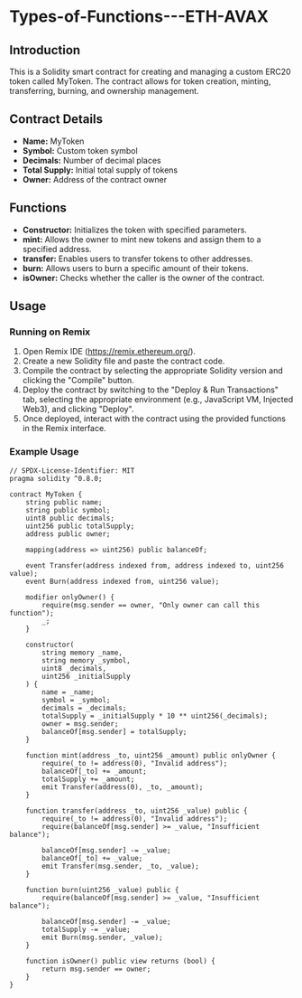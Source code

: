 # Types-of-Functions---ETH-AVAX

## Introduction
This is a Solidity smart contract for creating and managing a custom ERC20 token called MyToken. The contract allows for token creation, minting, transferring, burning, and ownership management.

## Contract Details
- **Name:** MyToken
- **Symbol:** Custom token symbol
- **Decimals:** Number of decimal places
- **Total Supply:** Initial total supply of tokens
- **Owner:** Address of the contract owner

## Functions
- **Constructor:** Initializes the token with specified parameters.
- **mint:** Allows the owner to mint new tokens and assign them to a specified address.
- **transfer:** Enables users to transfer tokens to other addresses.
- **burn:** Allows users to burn a specific amount of their tokens.
- **isOwner:** Checks whether the caller is the owner of the contract.

## Usage
### Running on Remix
1. Open Remix IDE (https://remix.ethereum.org/).
2. Create a new Solidity file and paste the contract code.
3. Compile the contract by selecting the appropriate Solidity version and clicking the "Compile" button.
4. Deploy the contract by switching to the "Deploy & Run Transactions" tab, selecting the appropriate environment (e.g., JavaScript VM, Injected Web3), and clicking "Deploy".
5. Once deployed, interact with the contract using the provided functions in the Remix interface.

### Example Usage
```solidity
// SPDX-License-Identifier: MIT
pragma solidity ^0.8.0;

contract MyToken {
    string public name;
    string public symbol;
    uint8 public decimals;
    uint256 public totalSupply;
    address public owner;
    
    mapping(address => uint256) public balanceOf;
    
    event Transfer(address indexed from, address indexed to, uint256 value);
    event Burn(address indexed from, uint256 value);
    
    modifier onlyOwner() {
        require(msg.sender == owner, "Only owner can call this function");
        _;
    }
    
    constructor(
        string memory _name,
        string memory _symbol,
        uint8 _decimals,
        uint256 _initialSupply
    ) {
        name = _name;
        symbol = _symbol;
        decimals = _decimals;
        totalSupply = _initialSupply * 10 ** uint256(_decimals);
        owner = msg.sender;
        balanceOf[msg.sender] = totalSupply;
    }
    
    function mint(address _to, uint256 _amount) public onlyOwner {
        require(_to != address(0), "Invalid address");
        balanceOf[_to] += _amount;
        totalSupply += _amount;
        emit Transfer(address(0), _to, _amount);
    }
    
    function transfer(address _to, uint256 _value) public {
        require(_to != address(0), "Invalid address");
        require(balanceOf[msg.sender] >= _value, "Insufficient balance");
        
        balanceOf[msg.sender] -= _value;
        balanceOf[_to] += _value;
        emit Transfer(msg.sender, _to, _value);
    }
    
    function burn(uint256 _value) public {
        require(balanceOf[msg.sender] >= _value, "Insufficient balance");
        
        balanceOf[msg.sender] -= _value;
        totalSupply -= _value;
        emit Burn(msg.sender, _value);
    }
    
    function isOwner() public view returns (bool) {
        return msg.sender == owner;
    }
}

```
